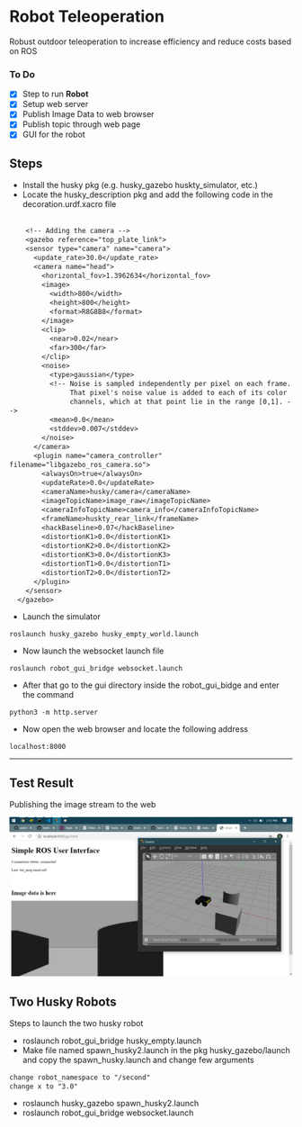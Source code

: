 # Robot Teleoperation

Robust outdoor teleoperation to increase efficiency and reduce costs based on ROS

### To Do
- [x] Step to run <b>Robot</b>
- [x] Setup web server
- [x] Publish Image Data to web browser
- [x] Publish topic through web page
- [x] GUI for the robot

## Steps
- Install the husky pkg (e.g. husky_gazebo huskty_simulator, etc.)
- Locate the husky_description pkg and add the following code in the decoration.urdf.xacro file
```

    <!-- Adding the camera -->
    <gazebo reference="top_plate_link">
    <sensor type="camera" name="camera">
      <update_rate>30.0</update_rate>
      <camera name="head">
        <horizontal_fov>1.3962634</horizontal_fov>
        <image>
          <width>800</width>
          <height>800</height>
          <format>R8G8B8</format>
        </image>
        <clip>
          <near>0.02</near>
          <far>300</far>
        </clip>
        <noise>
          <type>gaussian</type>
          <!-- Noise is sampled independently per pixel on each frame.
               That pixel's noise value is added to each of its color
               channels, which at that point lie in the range [0,1]. -->
          <mean>0.0</mean>
          <stddev>0.007</stddev>
        </noise>
      </camera>
      <plugin name="camera_controller" filename="libgazebo_ros_camera.so">
        <alwaysOn>true</alwaysOn>
        <updateRate>0.0</updateRate>
        <cameraName>husky/camera</cameraName>
        <imageTopicName>image_raw</imageTopicName>
        <cameraInfoTopicName>camera_info</cameraInfoTopicName>
        <frameName>huskty_rear_link</frameName>
        <hackBaseline>0.07</hackBaseline>
        <distortionK1>0.0</distortionK1>
        <distortionK2>0.0</distortionK2>
        <distortionK3>0.0</distortionK3>
        <distortionT1>0.0</distortionT1>
        <distortionT2>0.0</distortionT2>
      </plugin>
    </sensor>
  </gazebo>

```
- Launch the simulator
```
roslaunch husky_gazebo husky_empty_world.launch  
```
- Now launch the websocket launch file
```
roslaunch robot_gui_bridge websocket.launch
```
- After that go to the gui directory inside the robot_gui_bidge and enter the command
```
python3 -m http.server
```
- Now open the web browser and locate the following address
```
localhost:8000
```

<hr>

## Test Result 
Publishing the image stream to the web

![Test Results](./assets/test01.png "Test Results")


## Two Husky Robots
Steps to launch the two husky robot
- roslaunch robot_gui_bridge husky_empty.launch
- Make file named spawn_husky2.launch in the pkg husky_gazebo/launch and copy the spawn_husky.launch and change few arguments
```
change robot_namespace to "/second"
change x to "3.0"
```
- roslaunch husky_gazebo spawn_husky2.launch
- roslaunch robot_gui_bridge websocket.launch

